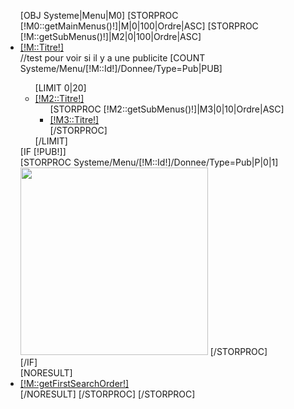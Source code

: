 <script type="text/javascript" src="/Tools/Js/Masonry/masonry.min.js"></script>

<nav id="topnavigation hidden-phone">
	<div class="navbar">
		<div class="navbar-inner">
			<a data-target=".nav-collapse" data-toggle="collapse" class="btn btn-navbar"> <span class="icon-bar"></span> <span class="icon-bar"></span> <span class="icon-bar"></span> </a>
			<div class="nav-collapse collapse">
				<ul class="nav megamenu">
					[OBJ Systeme|Menu|M0]
					[STORPROC [!M0::getMainMenus()!]|M|0|100|Ordre|ASC]
						[STORPROC [!M::getSubMenus()!]|M2|0|100|Ordre|ASC]
						<li class="parent dropdown ">
							<a class="dropdown-toggle visible-desktop" data-toggle="dropdown" href="/[!M::Url!]" onmouseover='$("#container[!M::Id!]").masonry({ "columnWidth": 200, "itemSelector": ".item-menu" });'><span class="menu-title">[!M::Titre!]</span><b class="caret"></b></a>
							<div class="dropdown-menu menu-content mega-cols cols3" [IF [!M::BackgroundImage!]]style="background-image:url(/[!M::BackgroundImage!])"[/IF]>
								<div class="row-fluid">
									//test pour voir si il y a une publicite
									[COUNT Systeme/Menu/[!M::Id!]/Donnee/Type=Pub|PUB]
									<div id="container[!M::Id!]" class="span[IF [!PUB!]]9[ELSE]12[/IF]"  style="position:relative;">
										<ul class="level0 ">
										[LIMIT 0|20]
												<li class="item-menu" style="">
													<a class="" href="/[!M::Url!]/[!M2::Url!]"><span class="menu-title">[!M2::Titre!]</span></a>
													<ul class="level1">
														[STORPROC [!M2::getSubMenus()!]|M3|0|10|Ordre|ASC]
																<li class=" ">
																	<a href="/[!M::Url!]/[!M2::Url!]/[!M3::Url!]"><span class="menu-title">[!M3::Titre!]</span></a>
																</li>
														[/STORPROC]
													</ul>
												</li>
										[/LIMIT]
										</ul>
									</div>
									[IF [!PUB!]]
										<div class="span3">
											[STORPROC Systeme/Menu/[!M::Id!]/Donnee/Type=Pub|P|0|1]
												<a href="[!P::Alternatif!]"><img src="/[!P::Lien!]" width="300" height="300"/></a>
											[/STORPROC]
										</div>
									[/IF]
								</div>
							</div>
						</li>
						[NORESULT]
						<li class="">
							<a href="/[!M::Url!]"><span class="menu-title">[!M::getFirstSearchOrder!]</span></a>
						</li>
						[/NORESULT]
						[/STORPROC]
					[/STORPROC]
				</ul>
			</div>
		</div>
	</div>
</nav>
